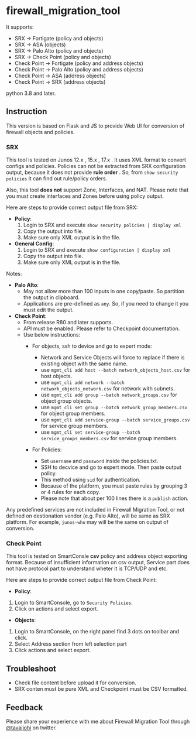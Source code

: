 # firewall_migration_tool
It supports:
  - SRX -> Fortigate (policy and objects)
  - SRX -> ASA (objects)
  - SRX -> Palo Alto (policy and objects)
  - SRX -> Check Point (policy and objects)
  - Check Point -> Fortigate (policy and address objects)
  - Check Point -> Palo Alto (policy and address objects)
  - Check Point -> ASA (address objects)
  - Check Point -> SRX (address objects)

python 3.8 and later.

## Instruction

This version is based on Flask and JS to provide Web UI for conversion of firewall objects and policies.


### SRX
  This tool is tested on Junos 12.x , 15.x , 17.x .
  It uses XML format to convert configs and policies.
  Policies can not be extracted from SRX configuration output, because it does not provide **rule order** . So, from `show security policies` it can find out rule/policy orders.

  Also, this tool **does not** support Zone, Interfaces, and NAT. Please note that you must create interfaces and Zones before using policy output.

Here are steps to provide correct output file from SRX:

- __Policy__:
  1. Login to SRX and execute `show security policies | display xml`
  2. Copy the output into file.
    1. Make sure only XML output is in the file.
- __General Config__:
  1. Login to SRX and execute `show configuration | display xml`
  2. Copy the output into file.
    1. Make sure only XML output is in the file.

Notes:
- __Palo Alto__:
  - May not allow more than 100 inputs in one copy/paste. So partition the output in clipboard.
  - Applications are pre-defined as `any`. So, if you need to change it you must edit the output.
- __Check Point__:
  * From release R80 and later supports.
  * API must be enabled. Please refer to Checkpoint documentation. 
  * Use below instructions:
    * For objects, ssh to device and go to expert mode:
        * Network and Service Objects will force to replace if there is existing object with the same name.
        * use `mgmt_cli add host --batch network_objects_host.csv` for host objects.
        * use `mgmt_cli add network --batch network_objects_network.csv` for network with subnets.
        * use `mgmt_cli add group --batch network_groups.csv` for object group objects.
        * use `mgmt_cli set group --batch network_group_members.csv` for object group members.
        * use `mgmt_cli add service-group --batch service_groups.csv` for service group members.
        * use `mgmt_cli set service-group --batch service_groups_members.csv` for service group members.
  
    * For Policies:
        * Set `username` and `password` inside the policies.txt.
        * SSH to decvice and go to expert mode. Then paste output policy.
        * This method using `sid` for authentication.
        * Because of the platform, you must paste rules by grouping 3 or 4 rules for each copy.
        * Please note that about per 100 lines there is a `publish` action.

Any predefined services are not included in Firewall Migration Tool, or not defined on destionation vendor (e.g. Palo Alto), will be same as SRX platform. For example, `junos-who` may will be the same on output of conversion.

### Check Point
  This tool is tested on SmartConsle __csv__  policy and address object exporting format.
  Because of insufficient information on csv output, Service part does not have protocol part to understand wheter it is TCP/UDP and etc.

  Here are steps to provide correct output file from Check Point:
  - __Policy__:
  1. Login to SmartConsole, go to `Security Policies`.
  2. Click on actions and select export.

  - __Objects__:
  1. Login to SmartConsole, on the right panel find 3 dots on toolbar and click.
  2. Select Address section from left selection part
  3. Click actions and select export.

## Troubleshoot
* Check file content before upload it for conversion.
* SRX conten must be pure XML and Checkpoint must be CSV formatted.

## Feedback
Please share your experience with me about Firewall Migration Tool through [@tavajjohi](https://twitter.com/tavajjohi "twitter") on twitter.